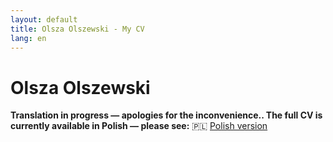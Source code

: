 ```yaml
---
layout: default
title: Olsza Olszewski - My CV
lang: en
---
```


# Olsza Olszewski

**Translation in progress — apologies for the inconvenience.. The full CV is currently available in Polish — please see:** 🇵🇱 [Polish version](/pl/)
